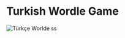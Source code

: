 # Turkish Wordle Game
![Türkçe Worlde ss](https://github.com/ahmedfurkankoc/Wordle/assets/139684794/5a6689f8-e26b-48e1-beef-8eabcaca2554)

